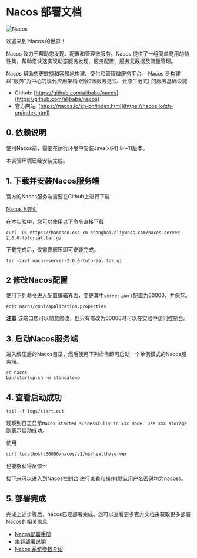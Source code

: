 # Nacos 部署文档

![Nacos](https://github.com/alibaba/nacos/blob/develop/doc/Nacos_Logo.png?raw=true)

欢迎来到 Nacos 的世界！

Nacos 致力于帮助您发现、配置和管理微服务。Nacos 提供了一组简单易用的特性集，帮助您快速实现动态服务发现、服务配置、服务元数据及流量管理。

Nacos 帮助您更敏捷和容易地构建、交付和管理微服务平台。 Nacos 是构建以“服务”为中心的现代应用架构 (例如微服务范式、云原生范式) 的服务基础设施

* Github: [https://github.com/alibaba/nacos](https://github.com/alibaba/nacos)
* 官方网站: [https://nacos.io/zh-cn/index.html](https://nacos.io/zh-cn/index.html)

## 0. 依赖说明

使用Nacos前，需要在运行环境中安装Java(x64) 8～11版本。

本实验环境已经安装完成。

## 1. 下载并安装Nacos服务端

官方的Nacos服务端需要在Github上进行下载

[Nacos下载页](https://github.com/alibaba/nacos/releases)

在本实验中，您可以使用以下命令直接下载

```
curl -OL https://handson.oss-cn-shanghai.aliyuncs.com/nacos-server-2.0.0-tutorial.tar.gz
```

下载完成后，仅需要解压即可安装完成。

```
tar -zxvf nacos-server-2.0.0-tutorial.tar.gz
```

## 2 修改Nacos配置

使用下列命令进入配置编辑界面，变更其中`server.port`配置为60000，并保存。

```
edit nacos/conf/application.properties
```

**注意** 该端口您可以随意修改，但只有修改为60000时可以在实验中访问控制台。


## 3. 启动Nacos服务端

进入解压后的Nacos目录，然后使用下列命令即可启动一个单例模式的Nacos服务端。

```
cd nacos
bin/startup.sh -m standalone
```

## 4. 查看启动成功

```
tail -f logs/start.out
```

观察到日志显示`Nacos started successfully in xxx mode. use xxx storage`则表示启动成功。

使用

```
curl localhost:60000/nacos/v1/ns/health/server
```

也能够获得反馈～

接下来可以进入到<tutorial-web-preview port="60000" path="/nacos/#/login">Nacos控制台</tutorial-web-preview> 进行查看和操作(默认用户名密码均为nacos）。

## 5. 部署完成

完成上述步骤后，nacos已经部署完成。您可以查看更多官方文档来获取更多部署Nacos的相关信息

- [Nacos部署手册](https://nacos.io/zh-cn/docs/deployment.html)
- [集群部署说明](https://nacos.io/zh-cn/docs/cluster-mode-quick-start.html)
- [Nacos 系统参数介绍](https://nacos.io/zh-cn/docs/system-configurations.html)
